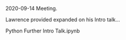 2020-09-14 Meeting.

Lawrence provided expanded on his Intro talk...

Python Further Intro Talk.ipynb 
